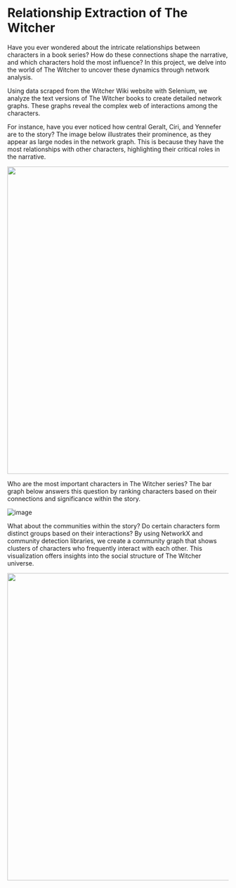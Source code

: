 # Relationship Extraction of The Witcher

Have you ever wondered about the intricate relationships between characters in a book series? How do these connections shape the narrative, and which characters hold the most influence? In this project, we delve into the world of The Witcher to uncover these dynamics through network analysis.

Using data scraped from the Witcher Wiki website with Selenium, we analyze the text versions of The Witcher books to create detailed network graphs. These graphs reveal the complex web of interactions among the characters.

For instance, have you ever noticed how central Geralt, Ciri, and Yennefer are to the story? The image below illustrates their prominence, as they appear as large nodes in the network graph. This is because they have the most relationships with other characters, highlighting their critical roles in the narrative.

<img src="https://github.com/LakshmySanthosh/relationshipExtractionTheWitcher/assets/121610033/9afe6b0d-cc04-4d48-849e-05175c01c9ee" width="700"/>

Who are the most important characters in The Witcher series? The bar graph below answers this question by ranking characters based on their connections and significance within the story.

![image](https://github.com/LakshmySanthosh/relationshipExtractionTheWitcher/assets/121610033/83b63c20-c239-4bf2-9e11-13f2d2aebb3f)

What about the communities within the story? Do certain characters form distinct groups based on their interactions? By using NetworkX and community detection libraries, we create a community graph that shows clusters of characters who frequently interact with each other. This visualization offers insights into the social structure of The Witcher universe.

<img src="https://github.com/LakshmySanthosh/relationshipExtractionTheWitcher/assets/121610033/c4721ce4-54c2-467b-83ad-6df3eba4af52" width="700"/>
